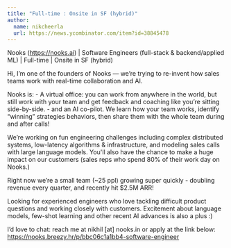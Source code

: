 ```yaml
---
title: "Full-time : Onsite in SF (hybrid)"
author:
  name: nikcheerla
  url: https://news.ycombinator.com/item?id=38845478
---
```

Nooks (<a href="https:&#x2F;&#x2F;nooks.ai" rel="nofollow">https:&#x2F;&#x2F;nooks.ai</a>) | Software Engineers (full-stack &amp; backend&#x2F;applied ML) | Full-time | Onsite in SF (hybrid)

Hi, I’m one of the founders of Nooks — we’re trying to re-invent how sales teams work with real-time collaboration and AI.

Nooks is: - A virtual office: you can work from anywhere in the world, but still work with your team and get feedback and coaching like you’re sitting side-by-side. - and an AI co-pilot. We learn how your team works, identify “winning” strategies behaviors, then share them with the whole team during and after calls!

We’re working on fun engineering challenges including complex distributed systems, low-latency algorithms &amp; infrastructure, and modeling sales calls with large language models. You&#x27;ll also have the chance to make a huge impact on our customers (sales reps who spend 80% of their work day on Nooks.)

Right now we’re a small team (~25 ppl) growing super quickly - doubling revenue every quarter, and recently hit $2.5M ARR!

Looking for experienced engineers who love tackling difficult product questions and working closely with customers. Excitement about language models, few-shot learning and other recent AI advances is also a plus :)

I’d love to chat: reach me at nikhil [at] nooks.in or apply at the link below: <a href="https:&#x2F;&#x2F;nooks.breezy.hr&#x2F;p&#x2F;bbc06c1a1bb4-software-engineer" rel="nofollow">https:&#x2F;&#x2F;nooks.breezy.hr&#x2F;p&#x2F;bbc06c1a1bb4-software-engineer</a>

